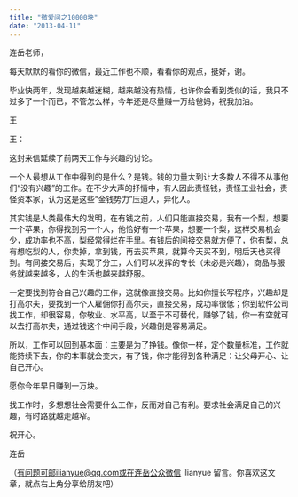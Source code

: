 ```yaml
---
title: "微爱问之10000块"
date: "2013-04-11"
---
```


连岳老师，

每天默默的看你的微信，最近工作也不顺，看看你的观点，挺好，谢。

毕业快两年，发现越来越迷糊，越来越没有热情，也许你会看到类似的话，我只不过多了一个而已，不管怎么样，今年还是尽量赚一万给爸妈，祝我加油。

王

王：

这封来信延续了前两天工作与兴趣的讨论。

一个人最想从工作中得到的是什么？是钱。钱的力量大到让大多数人不得不从事他们“没有兴趣”的工作。在不少大声的抒情中，有人因此责怪钱，责怪工业社会，责怪资本家，认为这是这些“金钱势力”压迫人，异化人。

其实钱是人类最伟大的发明，在有钱之前，人们只能直接交易，我有一个梨，想要一个苹果，你得找到另一个人，他恰好有一个苹果，想要一个梨，这样交易机会少，成功率也不高，梨经常得烂在手里。有钱后的间接交易就方便了，你有梨，总有想吃梨的人，你卖掉，拿到钱，再去买苹果，就算今天买不到，明后天也买得到。有间接交易后，实现了分工，人们可以发挥的专长（未必是兴趣），商品与服务就越来越多，人的生活也越来越舒服。

一定要找到符合自己兴趣的工作，这就像直接交易。比如你擅长写程序，兴趣却是打高尔夫，要找到一个人雇佣你打高尔夫，直接交易，成功率很低；你到软件公司找工作，却很容易，你敬业、水平高，以至于不可替代，赚够了钱，你一有空就可以去打高尔夫，通过钱这个中间手段，兴趣倒是容易满足。

所以，工作可以回到基本面：主要是为了挣钱。像你一样，定个数量标准，工作就能持续下去，你的本事就会变大，有了钱，你才能得到各种满足：让父母开心、让自己开心。

愿你今年早日赚到一万块。

找工作时，多想想社会需要什么工作，反而对自己有利。要求社会满足自己的兴趣，有时路就越走越窄。

祝开心。

连岳

（有问题可邮ilianyue@qq.com或在连岳公众微信 ilianyue 留言。你喜欢这文章，就点右上角分享给朋友吧）
